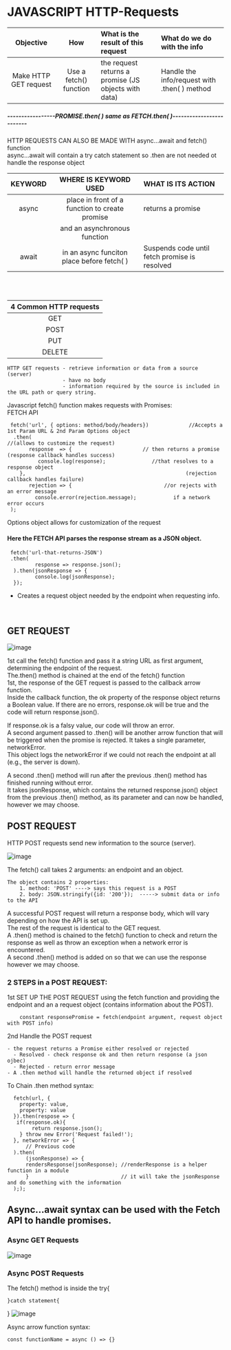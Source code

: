 # JAVASCRIPT HTTP-Requests

|Objective | How | What is the result of this request | What do we do with the info |
|:----------:|:----------:|:----------|:----------|
|Make HTTP GET request | Use a fetch() function | the request returns a promise (JS objects with data) | Handle the info/request with .then( ) method |

##### *****-----------------PROMISE.then( ) same as FETCH.then( )-------------------------*****

HTTP REQUESTS CAN ALSO BE MADE WITH async...await and fetch() function <br>
async...await will contain a try catch statement so .then are not needed ot handle the response object <br>

|KEYWORD | WHERE IS KEYWORD USED | WHAT IS ITS ACTION |
|:----------:|:----------:|:----------|
|async | place in front of a function to create promise | returns a promise |
| | and an asynchronous function |  |
|await | in an async funciton place before fetch( ) | Suspends code until fetch promise is resolved |
<br>
<br>
 
|4 Common HTTP requests |
|:----------:|
  |GET|
 | POST|
 | PUT|
  |DELETE|
  
    HTTP GET requests - retrieve information or data from a source (server)
                      - have no body
                      - information required by the source is included in the URL path or query string.
    
Javascript fetch() function makes requests with Promises:<br>
   FETCH API<br>

     fetch('url', { options: method/body/headers})             //Accepts a 1st Param URL & 2nd Param Options object 
      .then(                                                                              //(allows to customize the request)
           response  => {                       // then returns a promise (response callback handles success)
              console.log(response);               //that resolves to a response object 
        },                                                    (rejection callback handles failure)
           rejection => {                              //or rejects with an error message 
             console.error(rejection.message);            if a network error occurs
     );

Options object allows for customization of the request
     
#### Here the FETCH API parses the response stream as a JSON object.

     fetch('url-that-returns-JSON')
     .then(
             response => response.json();
      ).then(jsonResponse => {
             console.log(jsonResponse);
      });
      
- Creates a request object needed by the endpoint when requesting info.<br>
<br>

## GET REQUEST

![image](https://github.com/nafizjiwa/JAVASCRIPT-Fetch-Requests/assets/56348190/a3881c0d-9916-4106-ad0e-91d7b29d53ad)

1st call the fetch() function and pass it a string URL as first argument, determining the endpoint of the request.<br>
The.then() method is chained at the end of the fetch() function<br>
1st, the response of the GET request is passed to the callback arrow function. <br>
Inside the callback function, the ok property of the response object returns a Boolean value. If there are no errors, response.ok will be true and the code will return response.json().

If response.ok is a falsy value, our code will throw an error.<br>
A second argument passed to .then() will be another arrow function that will be triggered when the promise is rejected. It takes a single parameter, networkError. <br>
This object logs the networkError if we could not reach the endpoint at all (e.g., the server is down).<br>

A second .then() method will run after the previous .then() method has finished running without error. <br>
It takes jsonResponse, which contains the returned response.json() object from the previous .then() method, as its parameter and can now be handled, however we may choose.<br>

## POST REQUEST
HTTP POST requests send new information to the source (server).

![image](https://github.com/nafizjiwa/JAVASCRIPT-Fetch-Requests/assets/56348190/efd42bc3-1032-4662-8c02-d253cee435d0)

The fetch() call takes 2 arguments: an endpoint and an object. <BR>

    The object contains 2 properties: 
        1. method: 'POST' ----> says this request is a POST
        2. body: JSON.stringify({id: '200'});  -----> submit data or info to the API

A successful POST request will return a response body, which will vary depending on how the API is set up.<BR>
The rest of the request is identical to the GET request. <BR>
A .then() method is chained to the fetch() function to check and return the response as well as throw an exception when a network error is encountered. <BR>
A second .then() method is added on so that we can use the response however we may choose. <BR>

### 2 STEPS in a POST REQUEST:
1st SET UP THE POST REQUEST using the fetch function and providing the endpoint and an a request object (contains information about the POST).<br>

        constant responsePromise = fetch(endpoint argument, request object with POST info) 
        
2nd Handle the POST request

    - the request returns a Promise either resolved or rejected
      - Resolved - check response ok and then return response (a json ojbec)
      - Rejected - return error message
    - A .then method will handle the returned object if resolved
To Chain .then method syntax:

      fetch(url, {
        property: value, 
        property: value
      }).then(respose => {
       if(response.ok){
            return response.json();
        } throw new Error('Request failed!');
      }, networkError => {
          // Previous code
      ).then(
          (jsonResponse) => {
          rendersResponse(jsonResponse); //renderResponse is a helper function in a module  
          }                              // it will take the jsonResponse and do something with the information 
      ););


## Async…await syntax can be used with the Fetch API to handle promises.
### Async GET Requests

![image](https://github.com/nafizjiwa/JAVASCRIPT-HTTP-Requests/assets/56348190/c4f343a9-bd81-4593-8b6a-dbd57b24a266)

### Async POST Requests
The fetch() method is inside the 
   try{
   
    }catch statement{
   
   }
![image](https://github.com/nafizjiwa/JAVASCRIPT-HTTP-Requests/assets/56348190/0aeb4a5a-4a77-4660-acff-66f4b630b174)

Async arrow function syntax:

    const functionName = async () => {}






      
